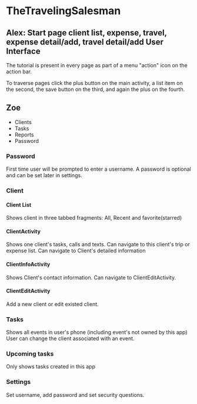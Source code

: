 # TheTravelingSalesman
## Alex: Start page client list, expense, travel, expense detail/add, travel detail/add  User Interface

The tutorial is present in every page as part of a menu "action" icon on the action bar.

To traverse pages click the plus button on the main activity, a list item on the second, the save button on the third, and again the plus on the fourth.


## Zoe
* Clients
* Tasks
* Reports
* Password

### Password
First time user will be prompted to enter a username. A password is optional and can be set later
in settings.

### Client
#### Client List
Shows client in three tabbed fragments: All, Recent and favorite(starred)
#### ClientActivity
Shows one client's tasks, calls and texts. Can navigate to this client's trip or expense list.
Can navigate to Client's detailed information
#### ClientInfoActivity
Shows Client's contact information. Can navigate to ClientEditActivity.
#### ClientEditActivity
Add a new client or edit existed client.
### Tasks
Shows all events in user's phone (including event's not owned by this app)
User can change the client associated with an event.
### Upcoming tasks
Only shows tasks created in this app
### Settings
Set username, add password and set security questions.


